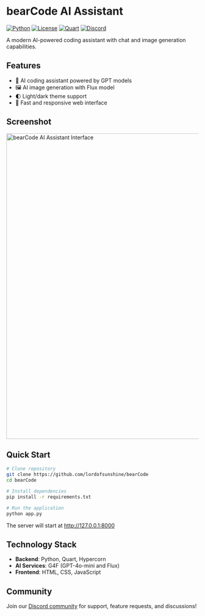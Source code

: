 # bearCode AI Assistant

[![Python](https://img.shields.io/badge/Python-3.9%2B-blue.svg)](https://www.python.org/)
[![License](https://img.shields.io/badge/License-MIT-green.svg)](https://opensource.org/licenses/MIT)
[![Quart](https://img.shields.io/badge/Framework-Quart-yellow.svg)](https://quart.palletsprojects.com/)
[![Discord](https://img.shields.io/discord/YOUR_DISCORD_SERVER_ID?color=%237289DA&label=Discord&logo=discord&logoColor=white)](https://discord.gg/FtvCbrc7ZU)

A modern AI-powered coding assistant with chat and image generation capabilities.

## Features

- 💬 AI coding assistant powered by GPT models
- 🖼️ AI image generation with Flux model
- 🌓 Light/dark theme support
- 🚀 Fast and responsive web interface

## Screenshot

<img src="https://i.ibb.co/HT4N8ZLH/image.png" alt="bearCode AI Assistant Interface" width="800"/>

## Quick Start

```bash
# Clone repository
git clone https://github.com/lordofsunshine/bearCode
cd bearCode

# Install dependencies
pip install -r requirements.txt

# Run the application
python app.py
```

The server will start at http://127.0.0.1:8000

## Technology Stack

- **Backend**: Python, Quart, Hypercorn
- **AI Services**: G4F (GPT-4o-mini and Flux)
- **Frontend**: HTML, CSS, JavaScript

## Community

Join our [Discord community](https://discord.gg/FtvCbrc7ZU) for support, feature requests, and discussions! 
